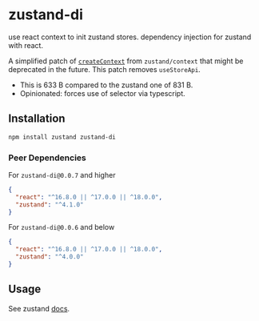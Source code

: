 # zustand-di

use react context to init zustand stores. dependency injection for zustand with react.

A simplified patch of [`createContext`](https://github.com/pmndrs/zustand/blob/main/src/context.ts) from `zustand/context` that might be deprecated in the future. This patch removes `useStoreApi`.

- This is 633 B compared to the zustand one of 831 B.
- Opinionated: forces use of selector via typescript.

## Installation

```bash
npm install zustand zustand-di
```

### Peer Dependencies

For `zustand-di@0.0.7` and higher

```json
{
  "react": "^16.8.0 || ^17.0.0 || ^18.0.0",
  "zustand": "^4.1.0"
}
```

For `zustand-di@0.0.6` and below

```json
{
  "react": "^16.8.0 || ^17.0.0 || ^18.0.0",
  "zustand": "^4.0.0"
}
```

## Usage

See zustand [docs](https://github.com/pmndrs/zustand/blob/main/docs/guides/initialize-state-with-props.md).
